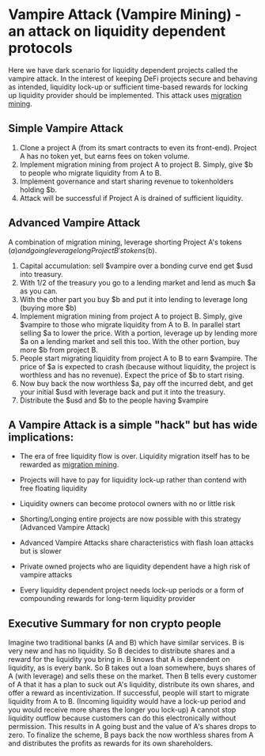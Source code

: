 # Vampire Attack (Vampire Mining) - an attack on liquidity dependent protocols

Here we have dark scenario for liquidity dependent projects called the vampire attack. In the interest of keeping DeFi projects secure and behaving as intended, liquidity lock-up or sufficient time-based rewards for locking up liquidity provider should be implemented. This attack uses [migration mining](https://www.cryptonative.ch/migration-mining-mm-a-new-form-of-incentive-for-crypto-projects-to-get-liquidity-into-a-liquidity-dependent-protocol/ "migration mining").

## Simple Vampire Attack

1. Clone a project A (from its smart contracts to even its front-end). Project A has no token yet, but earns fees on token volume.
2. Implement migration mining from project A to project B. Simply, give $b to people who migrate liquidity from A to B.
3. Implement governance and start sharing revenue to tokenholders holding $b.
4. Attack will be successful if Project A is drained of sufficient liquidity.

## Advanced Vampire Attack

A combination of migration mining, leverage shorting Project A's tokens ($a) and going leverage long Project B's tokens ($b).

1. Capital accumulation: sell $vampire over a bonding curve end get $usd into treasury.
2. With 1/2 of the treasury you go to a lending market and lend as much $a as you can.
3. With the other part you buy $b and put it into lending to leverage long (buying more $b)
4. Implement migration mining from project A to project B. Simply, give $vampire to those who migrate liquidity from A to B. In parallel start selling $a to lower the price. With a portion, leverage up by lending more $a on a lending market and sell this too. With the other portion, buy more $b from project B.
5. People start migrating liquidity from project A to B to earn $vampire. The price of $a is expected to crash (because without liquidity, the project is worthless and has no revenue). Expect the price of $b to start rising.
6. Now buy back the now worthless $a, pay off the incurred debt, and get your initial $usd with leverage back and put it into the treasury.
7. Distribute the $usd and $b to the people having $vampire

## A Vampire Attack is a simple "hack" but has wide implications:

- The era of free liquidity flow is over. Liquidity migration itself has to be rewarded as  [migration mining](https://www.cryptonative.ch/migration-mining-mm-a-new-form-of-incentive-for-crypto-projects-to-get-liquidity-into-a-liquidity-dependent-protocol/ "migration mining").

- Projects will have to pay for liquidity lock-up rather than contend with free floating liquidity
- Liquidity owners can become protocol owners with no or little risk
- Shorting/Longing entire projects are now possible with this strategy (Advanced Vampire Attack)
- Advanced Vampire Attacks share characteristics with flash loan attacks but is slower
- Private owned projects who are liquidity dependent have a high risk of vampire attacks
- Every liquidity dependent project needs lock-up periods or a form of compounding rewards for long-term liquidity provider



## Executive Summary for non crypto people

Imagine two traditional banks (A and B) which have similar services. B is very new and has no liquidity. So B decides to distribute shares and a reward for the liquidity you bring in. B knows that A is dependent on liquidity, as is every bank. So B takes out a loan somewhere, buys shares of A (with leverage) and sells these on the market. Then B tells every customer of A that it has a plan to suck out A's liquidity, distribute its own shares, and offer a reward as incentivization. If successful, people will start to migrate liquidity from A to B. (Incoming liquidity would have a lock-up period and you would receive more shares the longer you lock-up)  A cannot stop liquidity outflow because customers can do this electronically without permission. This results in A going bust and the value of A's shares drops to zero. To finalize the scheme, B pays back the now worthless shares from A and distributes the profits as rewards for its own shareholders.
